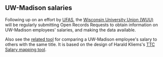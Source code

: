 ## UW-Madison salaries

Following up on an effort by [UFAS](https://ufas223.org),
the [Wisconsin University Union (WUU)](https://www.wuu.info)
will be regularly submitting Open Records Requests to obtain
information on UW-Madison employees' salaries,
and making the data available.

Also see the [related tool](https://wuu-madison.github.io/salaries)
for comparing a UW-Madison employee's salary to others with the same
title. It is based on the design of Harald Kliems's [TTC Salary
mapping tool](https://haraldkliems.shinyapps.io/My_TTC_salary/).
